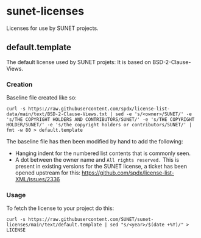 # sunet-licenses

Licenses for use by SUNET projects.

## default.template
The default license used by SUNET projets: It is based on BSD-2-Clause-Views.

### Creation
Baseline file created like so:
```
curl -s https://raw.githubusercontent.com/spdx/license-list-data/main/text/BSD-2-Clause-Views.txt | sed -e 's/<owner>/SUNET/' -e 's/THE COPYRIGHT HOLDERS AND CONTRIBUTORS/SUNET/' -e 's/THE COPYRIGHT HOLDER/SUNET/' -e 's/the copyright holders or contributors/SUNET/' | fmt -w 80 > default.template
```

The baseline file has then been modified by hand to add the following:
* Hanging indent for the numbered list contents that is commonly seen.
* A dot between the owner name and `All rights reserved.` This is present in existing versions for the SUNET license, a ticket has been opened upstream for this: https://github.com/spdx/license-list-XML/issues/2336
### Usage
To fetch the license to your project do this:
```
curl -s https://raw.githubusercontent.com/SUNET/sunet-licenses/main/text/default.template | sed "s/<year>/$(date +%Y)/" > LICENSE
```

